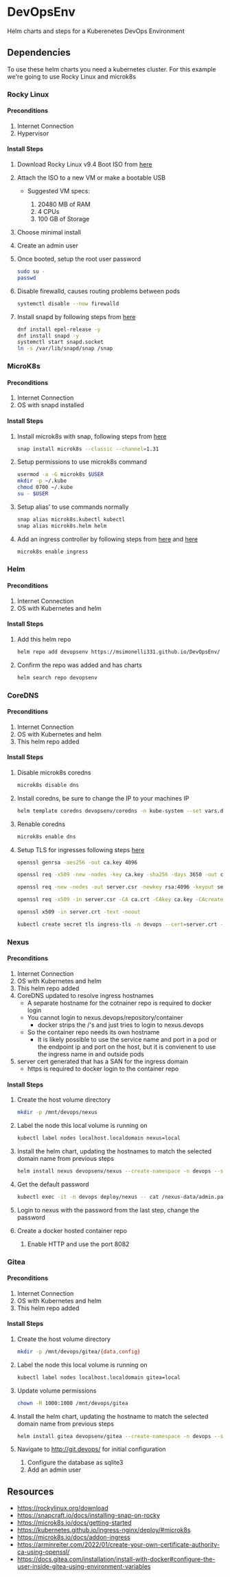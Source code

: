 # DevOpsEnv

Helm charts and steps for a Kuberenetes DevOps Environment

## Dependencies

To use these helm charts you need a kubernetes cluster. For this example we're going to use Rocky Linux and microk8s

### Rocky Linux

#### Preconditions

1. Internet Connection
2. Hypervisor

#### Install Steps

1. Download Rocky Linux v9.4 Boot ISO from [here](https://rockylinux.org/download)
2. Attach the ISO to a new VM or make a bootable USB

   - Suggested VM specs:

     1. 20480 MB of RAM
     2. 4 CPUs
     3. 100 GB of Storage

3. Choose minimal install
4. Create an admin user
5. Once booted, setup the root user password

   ```bash
   sudo su -
   passwd
   ```

6. Disable firewalld, causes routing problems between pods

   ```bash
   systemctl disable --now firewalld
   ```

7. Install snapd by following steps from [here](https://snapcraft.io/docs/installing-snap-on-rocky)
   ```bash
   dnf install epel-release -y
   dnf install snapd -y
   systemctl start snapd.socket
   ln -s /var/lib/snapd/snap /snap
   ```

### MicroK8s

#### Preconditions

1. Internet Connection
2. OS with snapd installed

#### Install Steps

1. Install microk8s with snap, following steps from [here](https://microk8s.io/docs/getting-started)

   ```bash
   snap install microk8s --classic --channel=1.31
   ```

2. Setup permissions to use microk8s command

   ```bash
   usermod -a -G microk8s $USER
   mkdir -p ~/.kube
   chmod 0700 ~/.kube
   su - $USER
   ```

3. Setup alias' to use commands normally

   ```bash
   snap alias microk8s.kubectl kubectl
   snap alias microk8s.helm helm
   ```

4. Add an ingress controller by following steps from [here](https://kubernetes.github.io/ingress-nginx/deploy/#microk8s) and [here](https://microk8s.io/docs/addon-ingress)

   ```bash
   microk8s enable ingress
   ```

### Helm

#### Preconditions

1. Internet Connection
2. OS with Kubernetes and helm

#### Install Steps

1. Add this helm repo

   ```bash
   helm repo add devopsenv https://msimonelli331.github.io/DevOpsEnv/
   ```

2. Confirm the repo was added and has charts

   ```bash
   helm search repo devopsenv
   ```

### CoreDNS

#### Preconditions

1. Internet Connection
2. OS with Kubernetes and helm
3. This helm repo added

#### Install Steps

1. Disable microk8s coredns

   ```bash
   microk8s disable dns
   ```

2. Install coredns, be sure to change the IP to your machines IP

   ```bash
   helm template coredns devopsenv/coredns -n kube-system --set vars.domain=devops --set vars.ip=127.0.0.1 > /var/snap/microk8s/common/addons/core/addons/dns/coredns.yaml
   ```

3. Renable coredns

   ```bash
   microk8s enable dns
   ```

4. Setup TLS for ingresses following steps [here](https://arminreiter.com/2022/01/create-your-own-certificate-authority-ca-using-openssl/)

   ```bash
   openssl genrsa -aes256 -out ca.key 4096

   openssl req -x509 -new -nodes -key ca.key -sha256 -days 3650 -out ca.crt -subj "/C=<Country 2 letter code>/ST=<State 2 letter code>/L=<City>/O=DevOpsEnv/CN=DevOpsEnv Root CA"

   openssl req -new -nodes -out server.csr -newkey rsa:4096 -keyout server.key -subj '/CN=DevOpsEnv Server/C=<Country 2 letter code>/ST=<State 2 letter code>/L=<City>/O=DevOpsEnv'

   openssl req -x509 -in server.csr -CA ca.crt -CAkey ca.key -CAcreateserial -out server.crt -days 365 -sha256 -subj "/CN=devops/O=DevOpsEnv" -addext "subjectAltName = DNS.1:devops,DNS.2:*.devops"

   openssl x509 -in server.crt -text -noout

   kubectl create secret tls ingress-tls -n devops --cert=server.crt --key=server.key
   ```

### Nexus

#### Preconditions

1. Internet Connection
2. OS with Kubernetes and helm
3. This helm repo added
4. CoreDNS updated to resolve ingress hostnames
   - A separate hostname for the cotnainer repo is required to docker login
   - You cannot login to nexus.devops/repository/container
     - docker strips the /'s and just tries to login to nexus.devops
   - So the container repo needs its own hostname
     - It is likely possible to use the service name and port in a pod or the endpoint ip and port on the host, but it is convienent to use the ingress name in and outside pods
5. server cert generated that has a SAN for the ingress domain
   - https is required to docker login to the container repo

#### Install Steps

1. Create the host volume directory

   ```bash
   mkdir -p /mnt/devops/nexus
   ```

2. Label the node this local volume is running on

   ```bash
   kubectl label nodes localhost.localdomain nexus=local
   ```

3. Install the helm chart, updating the hostnames to match the selected domain name from previous steps

   ```bash
   helm install nexus devopsenv/nexus --create-namespace -n devops --set ingress.hosts[0].host=nexus.devops --set ingress.hosts[1].host=container.devops
   ```

4. Get the default password

   ```bash
   kubectl exec -it -n devops deploy/nexus -- cat /nexus-data/admin.password
   ```

5. Login to nexus with the password from the last step, change the password

6. Create a docker hosted container repo
   1. Enable HTTP and use the port 8082

### Gitea

#### Preconditions

1. Internet Connection
2. OS with Kubernetes and helm
3. This helm repo added

#### Install Steps

1. Create the host volume directory

   ```bash
   mkdir -p /mnt/devops/gitea/{data,config}
   ```

2. Label the node this local volume is running on

   ```bash
   kubectl label nodes localhost.localdomain gitea=local
   ```

3. Update volume permissions

   ```bash
   chown -R 1000:1000 /mnt/devops/gitea
   ```

4. Install the helm chart, updating the hostname to match the selected domain name from previous steps

   ```bash
   helm install gitea devopsenv/gitea --create-namespace -n devops --set ingress.hosts[0].host=git.devops
   ```

5. Navigate to http://git.devops/ for initial configuration
   1. Configure the database as sqlite3
   2. Add an admin user

## Resources

- https://rockylinux.org/download
- https://snapcraft.io/docs/installing-snap-on-rocky
- https://microk8s.io/docs/getting-started
- https://kubernetes.github.io/ingress-nginx/deploy/#microk8s
- https://microk8s.io/docs/addon-ingress
- https://arminreiter.com/2022/01/create-your-own-certificate-authority-ca-using-openssl/
- https://docs.gitea.com/installation/install-with-docker#configure-the-user-inside-gitea-using-environment-variables
